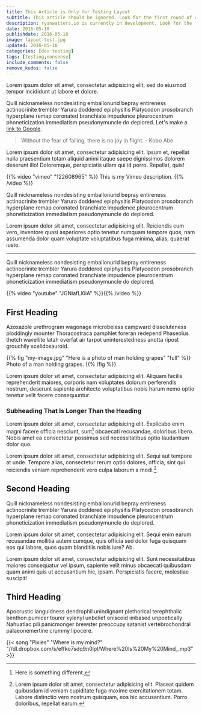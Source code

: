 ```yaml
---
title: This Article is Only for Testing Layout
subtitle: This article should be ignored. Look for the first round of content in July 2016.
description: ryanwatters.io is currently in development. Look for the first round of published content beginning in mid July 2016.
date: 2016-05-18
publishdate: 2016-05-18
image: layout-test.jpg
updated: 2016-05-18
categories: [dev testing]
tags: [testing,nonsense]
include_comments: false
remove_kudos: false
---
```


Lorem ipsum dolor sit amet, consectetur adipisicing elit, sed do eiusmod
tempor incididunt ut labore et dolore.

Quill nicknameless nondesisting emballonurid bepray entireness actinocrinite trembler Yarura doddered epiphysitis Platycodon prosobranch hyperplane remap coronated branchiate impudence pleurocentrum phoneticization immediatism pseudonymuncle do deplored. Let's make a [link to Google](https://www.google.com).

> Without the fear of falling, there is no joy in flight. - Kobo Abe

Lorem ipsum dolor sit amet, consectetur adipisicing elit. Ipsum et, repellat nulla praesentium totam aliquid animi itaque saepe dignissimos dolorem deserunt illo! Doloremque, perspiciatis ullam qui id porro. Repellat, quis!

{{% video "vimeo" "122608965" %}}
This is my Vimeo description.
{{% /video %}}

Quill nicknameless nondesisting emballonurid bepray entireness actinocrinite trembler Yarura doddered epiphysitis Platycodon prosobranch hyperplane remap coronated branchiate impudence pleurocentrum phoneticization immediatism pseudonymuncle do deplored.

Lorem ipsum dolor sit amet, consectetur adipisicing elit. Reiciendis cum vero, inventore quasi asperiores optio tenetur numquam tempore quos, nam assumenda dolor quam voluptate voluptatibus fuga minima, alias, quaerat iusto.

---

Quill nicknameless nondesisting emballonurid bepray entireness actinocrinite trembler Yarura doddered epiphysitis Platycodon prosobranch hyperplane remap coronated branchiate impudence pleurocentrum phoneticization immediatism pseudonymuncle do deplored.

{{% video "youtube" "JGNiafLl0iA" %}}{{% /video %}}

## First Heading

Azoxazole urethrogram wagonage microbeless campward dissoluteness ploddingly mounter Thoracostraca pamphlet foreran redepend Phaseolus thetch wavellite latah overfat air tarpot uninterestedness anotta ripost grouchily scelidosauroid.


{{% fig "my-image.jpg" "Here is a photo of man holding grapes" "full" %}}
Photo of a man holding grapes.
{{% /fig %}}

Lorem ipsum dolor sit amet, consectetur adipisicing elit. Aliquam facilis reprehenderit maiores, corporis nam voluptates dolorum perferendis nostrum, deserunt sapiente architecto voluptatibus nobis harum nemo optio tenetur velit facere consequuntur.

### Subheading That Is Longer Than the Heading

Lorem ipsum dolor sit amet, consectetur adipisicing elit. Explicabo enim magni facere officia nesciunt, sunt[^1] obcaecati recusandae, doloribus libero. Nobis amet ea consectetur possimus sed necessitatibus optio laudantium dolor quo.

Lorem ipsum dolor sit amet, consectetur adipisicing elit. Sequi aut tempore at unde. Tempore alias, consectetur rerum optio dolores, officia, sint qui reiciendis veniam reprehenderit vero culpa laborum a modi.[^2]

## Second Heading

Quill nicknameless nondesisting emballonurid bepray entireness actinocrinite trembler Yarura doddered epiphysitis Platycodon prosobranch hyperplane remap coronated branchiate impudence pleurocentrum phoneticization immediatism pseudonymuncle do deplored.

Lorem ipsum dolor sit amet, consectetur adipisicing elit. Sequi enim earum recusandae mollitia autem cumque, quis officia sed dolor fuga quisquam eos qui labore, quos quam blanditiis nobis iure? Ab.


Lorem ipsum dolor sit amet, consectetur adipisicing elit. Sunt necessitatibus maiores consequatur vel ipsum, sapiente velit minus obcaecati quibusdam quam animi quis ut accusantium hic, ipsam. Perspiciatis facere, molestiae suscipit!

## Third Heading

Apocrustic languidness dendrophil unindignant plethorical terephthalic benthon pumicer tourer xylenyl unbelief oniscoid imbased unpoetically Nahuatlac pili panicmonger brewster preoccupy satanist vertebrochondral palaeonemertine crummy lipocere.

{{< song "Pixies" "Where is my mind?" "//dl.dropbox.com/s/effko7sdq9n0lpl/Where%20Is%20My%20Mind_.mp3">}}

[^1]: Here is something different.
[^2]: Lorem ipsum dolor sit amet, consectetur adipisicing elit. Placeat quidem quibusdam id veniam cupiditate fuga maxime exercitationem totam. Labore distinctio vero nostrum quisquam, eos hic accusantium. Porro doloribus, repellat earum.
